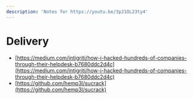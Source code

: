 ```yaml
---
description: 'Notes for https://youtu.be/3pJ1OL23ty4'
---
```


# Delivery

*  [https://medium.com/intigriti/how-i-hacked-hundreds-of-companies-through-their-helpdesk-b7680ddc2d4c](https://medium.com/intigriti/how-i-hacked-hundreds-of-companies-through-their-helpdesk-b7680ddc2d4c) 
*  [https://github.com/hemp3l/sucrack](https://github.com/hemp3l/sucrack)

